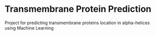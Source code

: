 # Transmembrane Protein Prediction

Project for predicting transmembrane proteins location in alpha-helices using Machine Learning

